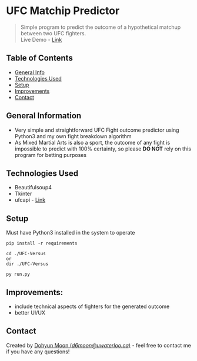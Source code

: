 # UFC Matchip Predictor
> Simple program to predict the outcome of a hypothetical matchup between two UFC fighters.\
> Live Demo - [Link](https://youtu.be/Marp2-Hh9gY)

<!-- > Live demo [_here_](https://www.example.com).  If you have the project hosted somewhere, include the link here. -->

## Table of Contents
* [General Info](#general-information)
* [Technologies Used](#technologies-used)
* [Setup](#setup)
* [Improvements](#improvements)
* [Contact](#contact)
<!--
* [Room for Improvement](#room-for-improvement)
* [Acknowledgements](#acknowledgements)
<!-- * [License](#license) -->


## General Information
- Very simple and straightforward UFC Fight outcome predictor using Python3 and my own fight breakdown algorithm
- As Mixed Martial Arts is also a sport, the outcome of any fight is impossible to predict with 100% certainty, so please **DO NOT** rely on this program for betting purposes
<!-- You don't have to answer all the questions - just the ones relevant to your project. -->


## Technologies Used
- Beautifulsoup4
- Tkinter
- ufcapi - [Link](https://github.com/FritzCapuyan/ufc-api)


## Setup

Must have Python3 installed in the system to operate
```
pip install -r requirements

cd ./UFC-Versus
or
dir ./UFC-Versus

py run.py
```


## Improvements:
- include technical aspects of fighters for the generated outcome
- better UI/UX


## Contact
Created by [Dohyun Moon (_d6moon@uwaterloo.ca_)](https://www.linkedin.com/in/dohyun-m-50a551165/) - feel free to contact me if you have any questions!


<!-- Optional -->
<!-- ## License -->
<!-- This project is open source and available under the [... License](). -->

<!-- You don't have to include all sections - just the one's relevant to your project -->
